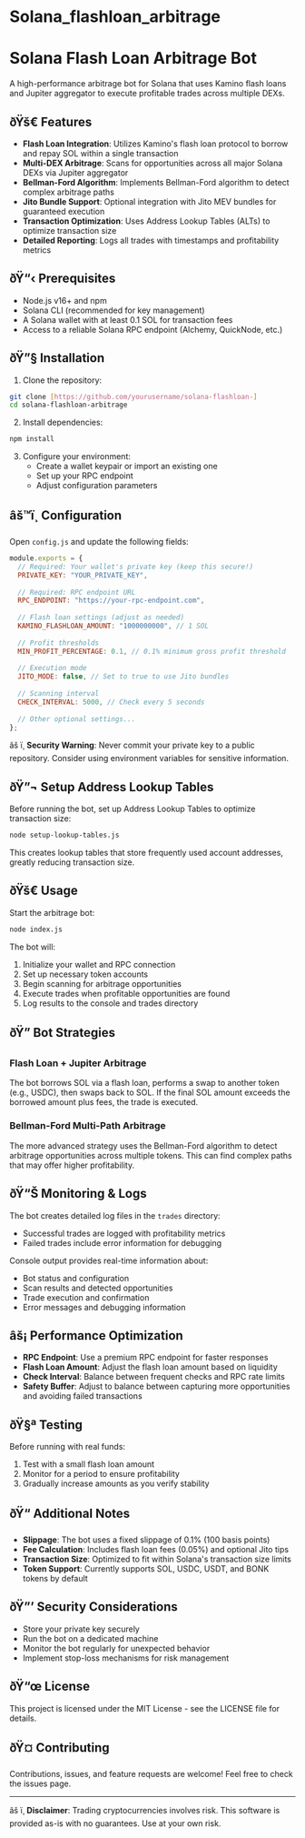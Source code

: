 # Solana_flashloan_arbitrage
# Solana Flash Loan Arbitrage Bot

A high-performance arbitrage bot for Solana that uses Kamino flash loans and Jupiter aggregator to execute profitable trades across multiple DEXs.

## ðŸš€ Features

- **Flash Loan Integration**: Utilizes Kamino's flash loan protocol to borrow and repay SOL within a single transaction
- **Multi-DEX Arbitrage**: Scans for opportunities across all major Solana DEXs via Jupiter aggregator
- **Bellman-Ford Algorithm**: Implements Bellman-Ford algorithm to detect complex arbitrage paths
- **Jito Bundle Support**: Optional integration with Jito MEV bundles for guaranteed execution
- **Transaction Optimization**: Uses Address Lookup Tables (ALTs) to optimize transaction size
- **Detailed Reporting**: Logs all trades with timestamps and profitability metrics

## ðŸ“‹ Prerequisites

- Node.js v16+ and npm
- Solana CLI (recommended for key management)
- A Solana wallet with at least 0.1 SOL for transaction fees
- Access to a reliable Solana RPC endpoint (Alchemy, QuickNode, etc.)

## ðŸ”§ Installation

1. Clone the repository:
```bash
git clone [https://github.com/yourusername/solana-flashloan-]
cd solana-flashloan-arbitrage
```

2. Install dependencies:
```bash
npm install
```

3. Configure your environment:
   - Create a wallet keypair or import an existing one
   - Set up your RPC endpoint
   - Adjust configuration parameters

## âš™ï¸ Configuration

Open `config.js` and update the following fields:

```javascript
module.exports = {
  // Required: Your wallet's private key (keep this secure!)
  PRIVATE_KEY: "YOUR_PRIVATE_KEY",
  
  // Required: RPC endpoint URL
  RPC_ENDPOINT: "https://your-rpc-endpoint.com",
  
  // Flash loan settings (adjust as needed)
  KAMINO_FLASHLOAN_AMOUNT: "1000000000", // 1 SOL
  
  // Profit thresholds
  MIN_PROFIT_PERCENTAGE: 0.1, // 0.1% minimum gross profit threshold
  
  // Execution mode
  JITO_MODE: false, // Set to true to use Jito bundles
  
  // Scanning interval
  CHECK_INTERVAL: 5000, // Check every 5 seconds
  
  // Other optional settings...
};
```

âš ï¸ **Security Warning**: Never commit your private key to a public repository. Consider using environment variables for sensitive information.

## ðŸ”¬ Setup Address Lookup Tables

Before running the bot, set up Address Lookup Tables to optimize transaction size:

```bash
node setup-lookup-tables.js
```

This creates lookup tables that store frequently used account addresses, greatly reducing transaction size.

## ðŸš€ Usage

Start the arbitrage bot:

```bash
node index.js
```

The bot will:
1. Initialize your wallet and RPC connection
2. Set up necessary token accounts
3. Begin scanning for arbitrage opportunities
4. Execute trades when profitable opportunities are found
5. Log results to the console and trades directory

## ðŸ” Bot Strategies

### Flash Loan + Jupiter Arbitrage

The bot borrows SOL via a flash loan, performs a swap to another token (e.g., USDC), then swaps back to SOL. If the final SOL amount exceeds the borrowed amount plus fees, the trade is executed.

### Bellman-Ford Multi-Path Arbitrage

The more advanced strategy uses the Bellman-Ford algorithm to detect arbitrage opportunities across multiple tokens. This can find complex paths that may offer higher profitability.

## ðŸ“Š Monitoring & Logs

The bot creates detailed log files in the `trades` directory:
- Successful trades are logged with profitability metrics
- Failed trades include error information for debugging

Console output provides real-time information about:
- Bot status and configuration
- Scan results and detected opportunities
- Trade execution and confirmation
- Error messages and debugging information

## âš¡ Performance Optimization

- **RPC Endpoint**: Use a premium RPC endpoint for faster responses
- **Flash Loan Amount**: Adjust the flash loan amount based on liquidity
- **Check Interval**: Balance between frequent checks and RPC rate limits
- **Safety Buffer**: Adjust to balance between capturing more opportunities and avoiding failed transactions

## ðŸ§ª Testing

Before running with real funds:
1. Test with a small flash loan amount
2. Monitor for a period to ensure profitability
3. Gradually increase amounts as you verify stability

## ðŸ“ Additional Notes

- **Slippage**: The bot uses a fixed slippage of 0.1% (100 basis points)
- **Fee Calculation**: Includes flash loan fees (0.05%) and optional Jito tips
- **Transaction Size**: Optimized to fit within Solana's transaction size limits
- **Token Support**: Currently supports SOL, USDC, USDT, and BONK tokens by default

## ðŸ”’ Security Considerations

- Store your private key securely
- Run the bot on a dedicated machine
- Monitor the bot regularly for unexpected behavior
- Implement stop-loss mechanisms for risk management

## ðŸ“œ License

This project is licensed under the MIT License - see the LICENSE file for details.

## ðŸ¤ Contributing

Contributions, issues, and feature requests are welcome! Feel free to check the issues page.

---

âš ï¸ **Disclaimer**: Trading cryptocurrencies involves risk. This software is provided as-is with no guarantees. Use at your own risk.
